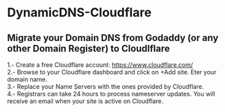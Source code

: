 # DynamicDNS-Cloudflare

## Migrate your Domain DNS from Godaddy (or any other Domain Register) to Cloudlflare
1.- Create a free Cloudflare account: https://www.cloudflare.com/ \
2.- Browse to your Cloudflare dashboard and click on +Add site. Eter your domain name. \
3.- Replace your Name Servers with the ones provided by Cloudflare. \
4.- Registrars can take 24 hours to process nameserver updates. You will receive an email when your site is active on Cloudflare. 
